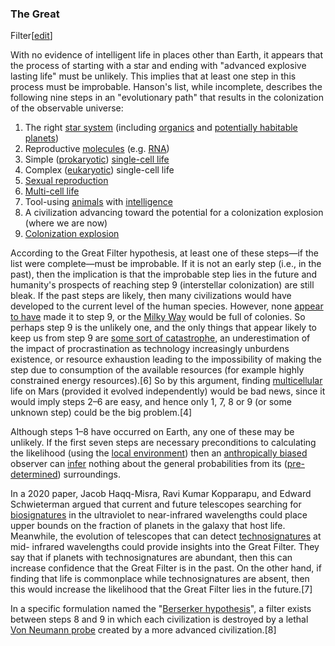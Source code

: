 ### The Great
Filter[[edit](/w/index.php?title=Great\_Filter&action=edit&section=3 "Edit
section: The Great Filter")]

With no evidence of intelligent life in places other than Earth, it appears
that the process of starting with a star and ending with "advanced explosive
lasting life" must be unlikely. This implies that at least one step in this
process must be improbable. Hanson's list, while incomplete, describes the
following nine steps in an "evolutionary path" that results in the
colonization of the observable universe:

 1. The right [star system](/wiki/Star\_system "Star system") (including [organics](/wiki/Organic\_chemistry "Organic chemistry") and [potentially habitable](/wiki/Drake\_equation#Average\_number\_of\_planets\_that\_might\_support\_life\_per\_star\_that\_has\_planets,\_ne "Drake equation") [planets](/wiki/Planet "Planet"))
 2. Reproductive [molecules](/wiki/Molecules "Molecules") (e.g. [RNA](/wiki/RNA "RNA"))
 3. Simple ([prokaryotic](/wiki/Prokaryotic "Prokaryotic")) [single-cell life](/wiki/Microorganisms "Microorganisms")
 4. Complex ([eukaryotic](/wiki/Eukaryotic "Eukaryotic")) single-cell life
 5. [Sexual reproduction](/wiki/Sexual\_reproduction "Sexual reproduction")
 6. [Multi-cell life](/wiki/Evolution\_of\_multicellularity "Evolution of multicellularity")
 7. Tool-using [animals](/wiki/Animal "Animal") with [intelligence](/wiki/Intelligence "Intelligence")
 8. A civilization advancing toward the potential for a colonization explosion (where we are now)
 9. [Colonization explosion](/wiki/Space\_colonization#Beyond\_the\_Solar\_System "Space colonization")

According to the Great Filter hypothesis, at least one of these steps—if the
list were complete—must be improbable. If it is not an early step (i.e., in
the past), then the implication is that the improbable step lies in the future
and humanity's prospects of reaching step 9 (interstellar colonization) are
still bleak. If the past steps are likely, then many civilizations would have
developed to the current level of the human species. However, none [appear to
have](/wiki/Fermi\_paradox#Alien\_life\_is\_already\_here,\_unacknowledged "Fermi
paradox") made it to step 9, or the [Milky Way](/wiki/Milky\_Way "Milky Way")
would be full of colonies. So perhaps step 9 is the unlikely one, and the only
things that appear likely to keep us from step 9 are [some sort of
catastrophe](/wiki/Global\_catastrophic\_risk "Global catastrophic risk"), an
underestimation of the impact of procrastination as technology increasingly
unburdens existence, or resource exhaustion leading to the impossibility of
making the step due to consumption of the available resources (for example
highly constrained energy resources).[6] So by this argument, finding
[multicellular](/wiki/Multicellular "Multicellular") life on Mars (provided it
evolved independently) would be bad news, since it would imply steps 2–6 are
easy, and hence only 1, 7, 8 or 9 (or some unknown step) could be the big
problem.[4]

Although steps 1–8 have occurred on Earth, any one of these may be unlikely.
If the first seven steps are necessary preconditions to calculating the
likelihood (using the [local environment](/wiki/Realization\_\(probability\)
"Realization \(probability\)")) then an [anthropically
biased](/wiki/Anthropic\_bias "Anthropic bias") observer can
[infer](/wiki/Statistical\_hypothesis\_testing "Statistical hypothesis testing")
nothing about the general probabilities from its ([pre-
determined](/wiki/Prior\_probability "Prior probability")) surroundings.

In a 2020 paper, Jacob Haqq-Misra, Ravi Kumar Kopparapu, and Edward
Schwieterman argued that current and future telescopes searching for
[biosignatures](/wiki/Biosignatures "Biosignatures") in the ultraviolet to
near-infrared wavelengths could place upper bounds on the fraction of planets
in the galaxy that host life. Meanwhile, the evolution of telescopes that can
detect [technosignatures](/wiki/Technosignature "Technosignature") at mid-
infrared wavelengths could provide insights into the Great Filter. They say
that if planets with technosignatures are abundant, then this can increase
confidence that the Great Filter is in the past. On the other hand, if finding
that life is commonplace while technosignatures are absent, then this would
increase the likelihood that the Great Filter lies in the future.[7]

In a specific formulation named the "[Berserker
hypothesis](/wiki/Berserker\_hypothesis "Berserker hypothesis")", a filter
exists between steps 8 and 9 in which each civilization is destroyed by a
lethal [Von Neumann probe](/wiki/Von\_Neumann\_probes "Von Neumann probes")
created by a more advanced civilization.[8]
